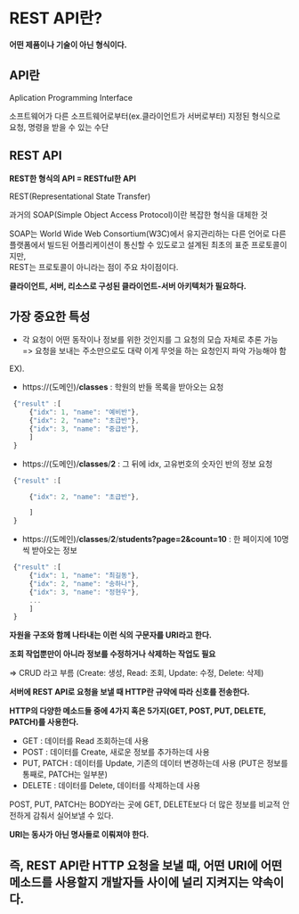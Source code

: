 # REST API란?

**어떤 제품이나 기술이 아닌 형식이다.**

## API란

Aplication Programming Interface

소프트웨어가 다른 소프트웨어로부터(ex.클라이언트가 서버로부터) 지정된 형식으로 요청, 명령을 받을 수 있는 수단

## REST API

**REST한 형식의 API = RESTful한 API**

REST(Representational State Transfer)

과거의 SOAP(Simple Object Access Protocol)이란 복잡한 형식을 대체한 것

SOAP는 World Wide Web Consortium(W3C)에서 유지관리하는 다른 언어로 다른 플랫폼에서 빌드된 어플리케이션이 통신할 수 있도로고 설계된 최초의 표준 프로토콜이지만,</br>
REST는 프로토콜이 아니라는 점이 주요 차이점이다.

**클라이언트, 서버, 리소스로 구성된 클라이언트-서버 아키텍처가 필요하다.**

## 가장 중요한 특성

- 각 요청이 어떤 동작이나 정보를 위한 것인지를 그 요청의 모습 자체로 추론 가능</br>
  => 요청을 보내는 주소만으로도 대략 이게 무엇을 하는 요청인지 파악 가능해야 함

EX).

- https://(도메인)/**classes** : 학원의 반들 목록을 받아오는 요청</br>

```js
 {"result" :[
     {"idx": 1, "name": "예비반"},
     {"idx": 2, "name": "초급반"},
     {"idx": 3, "name": "중급반"},
     ]
 }
```

- https://(도메인)/**classes**/**2** : 그 뒤에 idx, 고유번호의 숫자인 반의 정보 요청</br>

```js
 {"result" :[

     {"idx": 2, "name": "초급반"},

     ]
 }
```

- https://(도메인)/**classes**/**2**/**students?page=2&count=10** : 한 페이지에 10명씩 받아오는 정보</br>

```js
 {"result" :[
     {"idx": 1, "name": "최길동"},
     {"idx": 2, "name": "송하나"},
     {"idx": 3, "name": "정현우"},
     ...
     ]
 }
```

**자원을 구조와 함께 나타내는 이런 식의 구문자를 URI라고 한다.**

**조회 작업뿐만이 아니라 정보를 수정하거나 삭제하는 작업도 필요**

=> CRUD 라고 부름 (Create: 생성, Read: 조회, Update: 수정, Delete: 삭제)

**서버에 REST API로 요청을 보낼 때 HTTP란 규약에 따라 신호를 전송한다.**

**HTTP의 다양한 메소드들 중에 4가지 혹은 5가지(GET, POST, PUT, DELETE, PATCH)를 사용한다.**

- GET : 데이터를 Read 조회하는데 사용
- POST : 데이터를 Create, 새로운 정보를 추가하는데 사용
- PUT, PATCH : 데이터를 Update, 기존의 데이터 변경하는데 사용 (PUT은 정보를 통째로, PATCH는 일부분)
- DELETE : 데이터를 Delete, 데이터를 삭제하는데 사용

POST, PUT, PATCH는 BODY라는 곳에 GET, DELETE보다 더 많은 정보를 비교적 안전하게 감춰서 실어보낼 수 있다.

**URI는 동사가 아닌 명사들로 이뤄져야 한다.**

## 즉, REST API란 HTTP 요청을 보낼 때, 어떤 URI에 어떤 메소드를 사용할지 개발자들 사이에 널리 지켜지는 약속이다.
